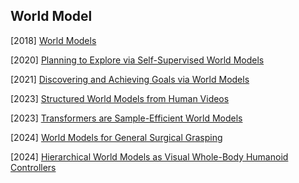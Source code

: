 ## World Model

[2018] [World Models](https://arxiv.org/abs/1803.10122)

[2020] [Planning to Explore via Self-Supervised World Models](https://arxiv.org/abs/2005.05960)

[2021] [Discovering and Achieving Goals via World Models](https://arxiv.org/abs/2110.09514)

[2023] [Structured World Models from Human Videos](https://arxiv.org/abs/2308.10901)

[2023] [Transformers are Sample-Efficient World Models](https://arxiv.org/abs/2209.00588)

[2024] [World Models for General Surgical Grasping](https://arxiv.org/abs/2405.17940)

[2024] [Hierarchical World Models as Visual Whole-Body Humanoid Controllers](https://arxiv.org/abs/2405.18418)
